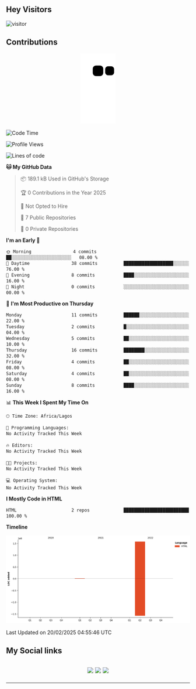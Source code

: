 ## Hey Visitors
![visitor](https://profile-counter.glitch.me/akum2/count.svg)

## Contributions
<p align="center">
  <img src="https://raw.githubusercontent.com/akum2/akum2/output/github-contribution-grid-snake.svg" />
</p>

<!--START_SECTION:waka-->
![Code Time](http://img.shields.io/badge/Code%20Time-34%20hrs%2022%20mins-blue)

![Profile Views](http://img.shields.io/badge/Profile%20Views-7-blue)

![Lines of code](https://img.shields.io/badge/From%20Hello%20World%20I%27ve%20Written-1.6%20million%20lines%20of%20code-blue)

**🐱 My GitHub Data** 

> 📦 189.1 kB Used in GitHub's Storage 
 > 
> 🏆 0 Contributions in the Year 2025
 > 
> 🚫 Not Opted to Hire
 > 
> 📜 7 Public Repositories 
 > 
> 🔑 0 Private Repositories 
 > 
**I'm an Early 🐤** 

```text
🌞 Morning                4 commits           ██░░░░░░░░░░░░░░░░░░░░░░░   08.00 % 
🌆 Daytime                38 commits          ███████████████████░░░░░░   76.00 % 
🌃 Evening                8 commits           ████░░░░░░░░░░░░░░░░░░░░░   16.00 % 
🌙 Night                  0 commits           ░░░░░░░░░░░░░░░░░░░░░░░░░   00.00 % 
```
📅 **I'm Most Productive on Thursday** 

```text
Monday                   11 commits          ██████░░░░░░░░░░░░░░░░░░░   22.00 % 
Tuesday                  2 commits           █░░░░░░░░░░░░░░░░░░░░░░░░   04.00 % 
Wednesday                5 commits           ██░░░░░░░░░░░░░░░░░░░░░░░   10.00 % 
Thursday                 16 commits          ████████░░░░░░░░░░░░░░░░░   32.00 % 
Friday                   4 commits           ██░░░░░░░░░░░░░░░░░░░░░░░   08.00 % 
Saturday                 4 commits           ██░░░░░░░░░░░░░░░░░░░░░░░   08.00 % 
Sunday                   8 commits           ████░░░░░░░░░░░░░░░░░░░░░   16.00 % 
```


📊 **This Week I Spent My Time On** 

```text
🕑︎ Time Zone: Africa/Lagos

💬 Programming Languages: 
No Activity Tracked This Week

🔥 Editors: 
No Activity Tracked This Week

🐱‍💻 Projects: 
No Activity Tracked This Week

💻 Operating System: 
No Activity Tracked This Week
```

**I Mostly Code in HTML** 

```text
HTML                     2 repos             █████████████████████████   100.00 % 
```



**Timeline**

![Lines of Code chart](https://raw.githubusercontent.com/akum2/akum2/main/assets/bar_graph.png)


 Last Updated on 20/02/2025 04:55:46 UTC
<!--END_SECTION:waka-->

<h2>My Social links <h2>
<p align="center">
  <a href="https://twitter.com/Okobiona"><img src="https://img.shields.io/badge/twitter-%231DA1F2.svg?style=for-the-badge&logo=Twitter&logoColor=white"></a>
  <a href="https://www.linkedin.com/in/okobi-neris-akum-681bb4199"><img src="https://img.shields.io/badge/linkedin-%230077B5.svg?style=for-the-badge&logo=linkedin&logoColor=white"></a>
  <a href="https://instagram.com/Okobiona"><img src="https://img.shields.io/badge/instagram-%23E4405F.svg?style=for-the-badge&logo=Instagram&logoColor=white"></a>
</p>
<hr>

